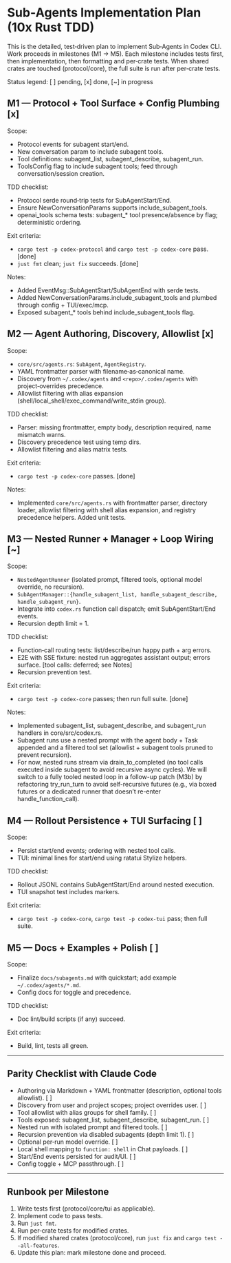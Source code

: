 # Sub‑Agents Implementation Plan (10x Rust TDD)

This is the detailed, test‑driven plan to implement Sub‑Agents in Codex CLI.
Work proceeds in milestones (M1 → M5). Each milestone includes tests first, then implementation, then formatting and per‑crate tests. When shared crates are touched (protocol/core), the full suite is run after per‑crate tests.

Status legend: [ ] pending, [x] done, [~] in progress

## M1 — Protocol + Tool Surface + Config Plumbing [x]

Scope:
- Protocol events for subagent start/end.
- New conversation param to include subagent tools.
- Tool definitions: subagent_list, subagent_describe, subagent_run.
- ToolsConfig flag to include subagent tools; feed through conversation/session creation.

TDD checklist:
- Protocol serde round‑trip tests for SubAgentStart/End.
- Ensure NewConversationParams supports include_subagent_tools.
- openai_tools schema tests: subagent_* tool presence/absence by flag; deterministic ordering.

Exit criteria:
- `cargo test -p codex-protocol` and `cargo test -p codex-core` pass. [done]
- `just fmt` clean; `just fix` succeeds. [done]

Notes:
- Added EventMsg::SubAgentStart/SubAgentEnd with serde tests.
- Added NewConversationParams.include_subagent_tools and plumbed through config + TUI/exec/mcp.
- Exposed subagent_* tools behind include_subagent_tools flag.

## M2 — Agent Authoring, Discovery, Allowlist [x]

Scope:
- `core/src/agents.rs`: `SubAgent`, `AgentRegistry`.
- YAML frontmatter parser with filename‑as‑canonical name.
- Discovery from `~/.codex/agents` and `<repo>/.codex/agents` with project‑overrides precedence.
- Allowlist filtering with alias expansion (shell/local_shell/exec_command/write_stdin group).

TDD checklist:
- Parser: missing frontmatter, empty body, description required, name mismatch warns.
- Discovery precedence test using temp dirs.
- Allowlist filtering and alias matrix tests.

Exit criteria:
- `cargo test -p codex-core` passes. [done]

Notes:
- Implemented `core/src/agents.rs` with frontmatter parser, directory loader, allowlist filtering with shell alias expansion, and registry precedence helpers. Added unit tests.

## M3 — Nested Runner + Manager + Loop Wiring [~]

Scope:
- `NestedAgentRunner` (isolated prompt, filtered tools, optional model override, no recursion).
- `SubAgentManager::{handle_subagent_list, handle_subagent_describe, handle_subagent_run}`.
- Integrate into `codex.rs` function call dispatch; emit SubAgentStart/End events.
- Recursion depth limit = 1.

TDD checklist:
- Function‑call routing tests: list/describe/run happy path + arg errors.
- E2E with SSE fixture: nested run aggregates assistant output; errors surface. [tool calls: deferred; see Notes]
- Recursion prevention test.

Exit criteria:
- `cargo test -p codex-core` passes; then run full suite. [done]

Notes:
- Implemented subagent_list, subagent_describe, and subagent_run handlers in core/src/codex.rs.
- Subagent runs use a nested prompt with the agent body + Task appended and a filtered tool set (allowlist + subagent tools pruned to prevent recursion).
- For now, nested runs stream via drain_to_completed (no tool calls executed inside subagent to avoid recursive async cycles). We will switch to a fully tooled nested loop in a follow-up patch (M3b) by refactoring try_run_turn to avoid self-recursive futures (e.g., via boxed futures or a dedicated runner that doesn’t re-enter handle_function_call).

## M4 — Rollout Persistence + TUI Surfacing [ ]

Scope:
- Persist start/end events; ordering with nested tool calls.
- TUI: minimal lines for start/end using ratatui Stylize helpers.

TDD checklist:
- Rollout JSONL contains SubAgentStart/End around nested execution.
- TUI snapshot test includes markers.

Exit criteria:
- `cargo test -p codex-core`, `cargo test -p codex-tui` pass; then full suite.

## M5 — Docs + Examples + Polish [ ]

Scope:
- Finalize `docs/subagents.md` with quickstart; add example `~/.codex/agents/*.md`.
- Config docs for toggle and precedence.

TDD checklist:
- Doc lint/build scripts (if any) succeed.

Exit criteria:
- Build, lint, tests all green.

---

## Parity Checklist with Claude Code

- Authoring via Markdown + YAML frontmatter (description, optional tools allowlist). [ ]
- Discovery from user and project scopes; project overrides user. [ ]
- Tool allowlist with alias groups for shell family. [ ]
- Tools exposed: subagent_list, subagent_describe, subagent_run. [ ]
- Nested run with isolated prompt and filtered tools. [ ]
- Recursion prevention via disabled subagents (depth limit 1). [ ]
- Optional per‑run model override. [ ]
- Local shell mapping to `function: shell` in Chat payloads. [ ]
- Start/End events persisted for audit/UI. [ ]
- Config toggle + MCP passthrough. [ ]

---

## Runbook per Milestone

1) Write tests first (protocol/core/tui as applicable).
2) Implement code to pass tests.
3) Run `just fmt`.
4) Run per‑crate tests for modified crates.
5) If modified shared crates (protocol/core), run `just fix` and `cargo test --all-features`.
6) Update this plan: mark milestone done and proceed.
